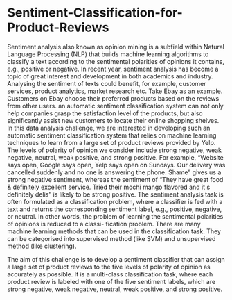 # Sentiment-Classification-for-Product-Reviews
Sentiment analysis also known as opinion mining is a subfield within Natural Language Processing (NLP) that builds machine learning algorithms to classify a text according to the sentimental polarities of opinions it contains, e.g., positive or negative. In recent year, sentiment analysis has become a topic of great interest and development in both academics and industry. Analysing the sentiment of texts could benefit, for example, customer services, product analytics, market research etc. Take Ebay as an example. Customers on Ebay choose their preferred products based on the reviews from other users. an automatic sentiment classification system can not only help companies grasp the satisfaction level of the products, but also significantly assist new customers to locate their online shopping shelves. In this data analysis challenge, we are interested in developing such an automatic sentiment classification system that relies on machine learning techniques to learn from a large set of product reviews provided by Yelp. The levels of polarity of opinion we consider include strong negative, weak negative, neutral, weak positive, and strong positive. For example, “Website says open, Google says open, Yelp says open on Sundays. Our delivery was cancelled suddenly and no one is answering the phone. Shame” gives us a strong negative sentiment, whereas the sentiment of “They have great food &amp; definitely excellent service. Tried their mochi mango flavored and it s definitely delis” is likely to be strong positive. The sentiment analysis task is often formulated as a classification problem, where a classifier is fed with a text and returns the corresponding sentiment label, e.g., positive, negative, or neutral. In other words, the problem of learning the sentimental polarities of opinions is reduced to a classi- fication problem. There are many machine learning methods that can be used in the classification task. They can be categorised into supervised method (like SVM) and unsupervised method (like clustering).

The aim of this challenge is to develop a sentiment classifier that can assign a large set of product reviews to the five levels of polarity of opinion as accurately as possible. It is a multi-class classification task, where each product review is labeled with one of the five sentiment labels, which are strong negative, weak negative, neutral, weak positive, and strong positive.

